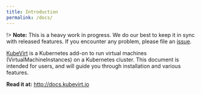 ```yaml
---
title: Introduction
permalink: /docs/
---
```


!> **Note:** This is a heavy work in progress. We do our best to keep it in sync with released features. If you encounter any problem, please file an [issue](https://github.com/kubevirt/kubevirt/issues).

[KubeVirt](http://kubevirt.io) is a Kubernetes add-on to run virtual machines \(VirtualMachineInstances\) on a Kubernetes cluster. This document is intended for users, and will guide you through installation and various features.

**Read it at:** <http://docs.kubevirt.io>
